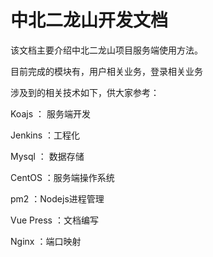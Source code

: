 # 中北二龙山开发文档

该文档主要介绍中北二龙山项目服务端使用方法。

目前完成的模块有，用户相关业务，登录相关业务

涉及到的相关技术如下，供大家参考：

Koajs ： 服务端开发

Jenkins ：工程化

Mysql ： 数据存储

CentOS ：服务端操作系统

pm2  ：Nodejs进程管理

Vue Press ：文档编写

Nginx ：端口映射
